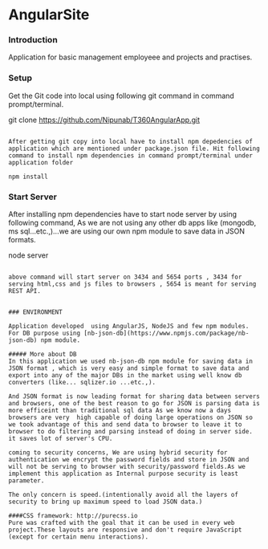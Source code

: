 # AngularSite

### Introduction
Application for basic management employeee and projects and practises.


### Setup

Get the Git code into  local using following git command in command prompt/terminal.


git clone https://github.com/Nipunab/T360AngularApp.git
```

After getting git copy into local have to install npm depedencies of application which are mentioned under package.json file. Hit following command to install npm dependencies in command prompt/terminal under application folder

npm install
```

### Start Server

After installing npm dependencies have to start node server by using following command, As we are not using any other db apps like (mongodb, ms sql...etc.,)...we are using our own npm module to save data in JSON formats.

node server
```

above command will start server on 3434 and 5654 ports , 3434 for serving html,css and js files to browsers , 5654 is meant for serving REST API.


### ENVIRONMENT

Application developed  using AngularJS, NodeJS and few npm modules. For DB purpose using [nb-json-db](https://www.npmjs.com/package/nb-json-db) npm module.

##### More about DB
In this application we used nb-json-db npm module for saving data in JSON format , which is very easy and simple format to save data and export into any of the major DBs in the market using well know db converters (like... sqlizer.io ...etc.,).

And JSON format is now leading format for sharing data between servers and browsers, one of the best reason to go for JSON is parsing data is more efficeint than traditional sql data As we know now a days browsers are very  high capable of doing large operations on JSON so we took advantage of this and send data to browser to leave it to browser to do filtering and parsing instead of doing in server side. it saves lot of server's CPU.

coming to security concerns, We are using hybrid security for authentication we encrypt the password fields and store in JSON and will not be serving to browser with security/password fields.As we implement this application as Internal purpose security is least parameter.

The only concern is speed.(intentionally avoid all the layers of security to bring up maximum speed to load JSON data.)

####CSS framework: http://purecss.io
Pure was crafted with the goal that it can be used in every web project.These layouts are responsive and don't require JavaScript (except for certain menu interactions).